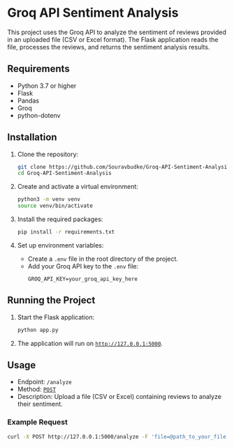 # Groq API Sentiment Analysis

This project uses the Groq API to analyze the sentiment of reviews provided in an uploaded file (CSV or Excel format). The Flask application reads the file, processes the reviews, and returns the sentiment analysis results.

## Requirements

- Python 3.7 or higher
- Flask
- Pandas
- Groq
- python-dotenv
## Installation

1. Clone the repository:
    ```sh
    git clone https://github.com/Souravbudke/Groq-API-Sentiment-Analysis.git
    cd Groq-API-Sentiment-Analysis
    ```

2. Create and activate a virtual environment:
    ```sh
    python3 -m venv venv
    source venv/bin/activate
    ```

3. Install the required packages:
    ```sh
    pip install -r requirements.txt
    ```

4. Set up environment variables:
    - Create a `.env` file in the root directory of the project.
    - Add your Groq API key to the `.env` file:
        ```
        GROQ_API_KEY=your_groq_api_key_here
        ```

## Running the Project

1. Start the Flask application:
    ```sh
    python app.py
    ```

2. The application will run on [`http://127.0.0.1:5000`](command:_github.copilot.openSymbolFromReferences?%5B%22%22%2C%5B%7B%22uri%22%3A%7B%22scheme%22%3A%22file%22%2C%22authority%22%3A%22%22%2C%22path%22%3A%22%2FUsers%2Fsouravbudke%2Fsenti%2Fapp.py%22%2C%22query%22%3A%22%22%2C%22fragment%22%3A%22%22%7D%2C%22pos%22%3A%7B%22line%22%3A53%2C%22character%22%3A13%7D%7D%5D%2C%22e4b0adba-9772-4b9e-b4ad-6db84782cb0f%22%5D "Go to definition").

## Usage

- Endpoint: `/analyze`
- Method: [`POST`](command:_github.copilot.openSymbolFromReferences?%5B%22%22%2C%5B%7B%22uri%22%3A%7B%22scheme%22%3A%22file%22%2C%22authority%22%3A%22%22%2C%22path%22%3A%22%2FUsers%2Fsouravbudke%2Fsenti%2Fapp.py%22%2C%22query%22%3A%22%22%2C%22fragment%22%3A%22%22%7D%2C%22pos%22%3A%7B%22line%22%3A53%2C%22character%22%3A8%7D%7D%5D%2C%22e4b0adba-9772-4b9e-b4ad-6db84782cb0f%22%5D "Go to definition")
- Description: Upload a file (CSV or Excel) containing reviews to analyze their sentiment.

### Example Request

```sh
curl -X POST http://127.0.0.1:5000/analyze -F 'file=@path_to_your_file.csv'
